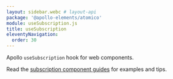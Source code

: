 ```yaml
---
layout: sidebar.webc # layout-api
package: '@apollo-elements/atomico'
module: useSubscription.js
title: useSubscription
eleventyNavigation:
  order: 30
---
```

<!-- ----------------------------------------------------------------------------------------
     Welcome! This file includes automatically generated API documentation.
     To edit the docs that appear within, find the original source file under `packages/*`,
     corresponding to the package name and module in this YAML front-matter block.
     Thank you for your interest in Apollo Elements 😁
------------------------------------------------------------------------------------------ -->

Apollo `useSubscription` hook for web components.

Read the [subscription component guides](/guides/usage/subscriptions/) for examples and tips.

<docs-playground id="atomico-subscription" playground-name="atomico-subscription"></docs-playground>

